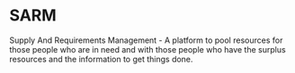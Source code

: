 # SARM
Supply And Requirements Management - A platform to pool resources for those people who are in need and with those people who have the surplus resources and the information to get things done.
